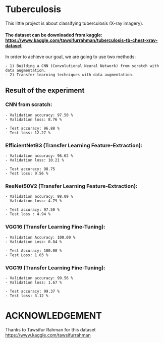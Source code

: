 # Tuberculosis
This little project is about classifying tuberculosis (X-ray imagery).

#### The dataset can be downloaded from kaggle: https://www.kaggle.com/tawsifurrahman/tuberculosis-tb-chest-xray-dataset

In order to achieve our goal, we are going to use two methods:

    - 1) Building a CNN (Convolutional Neural Network) from scratch with data augmentation.
    - 2) Transfer learning techniques with data augmentation.

## Result of the experiment
### CNN from scratch:
    - Validation accuracy: 97.50 %
    - Validation loss: 8.76 %
    
    - Test accuracy: 96.88 %
    - Test loss: 12.27 %
    
### EfficientNetB3 (Transfer Learning Feature-Extraction):
    - Validation accuracy: 96.62 %
    - Validation loss: 10.21 %
    
    - Test accuracy: 98.75
    - Test loss: 9.56 %
    
### ResNet50V2 (Transfer Learning Feature-Extraction):
    - Validation accuracy: 98.09 %
    - Validation loss: 4.79 %

    - Test accuracy: 97.50 %
    - Test loss : 4.94 %

### VGG16 (Transfer Learning Fine-Tuning):
    - Validation Accuracy: 100.00 %
    - Validation Loss: 0.84 %

    - Test Accuracy: 100.00 %
    - Test Loss: 1.03 %

### VGG19 (Transfer Learning Fine-Tuning):
    - Validation accuracy: 99.56 %
    - Validation loss: 1.67 %
    
    - Test accuracy: 99.37 %
    - Test loss: 3.12 %
    
    
# ACKNOWLEDGEMENT
Thanks to Tawsifur Rahman for this dataset https://www.kaggle.com/tawsifurrahman
